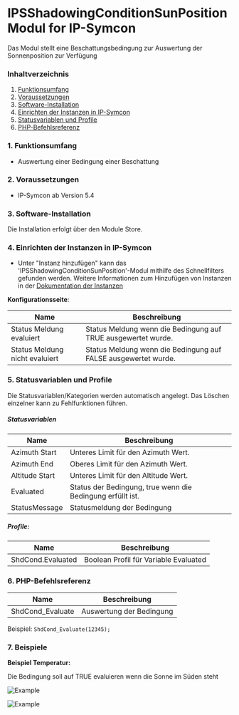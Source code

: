 # IPSShadowingConditionSunPosition Modul for IP-Symcon

Das Modul stellt eine Beschattungsbedingung zur Auswertung der Sonnenposition zur Verfügung

### Inhaltverzeichnis

1. [Funktionsumfang](#1-funktionsumfang)
2. [Voraussetzungen](#2-voraussetzungen)
3. [Software-Installation](#3-software-installation)
4. [Einrichten der Instanzen in IP-Symcon](#4-einrichten-der-instanzen-in-ip-symcon)
5. [Statusvariablen und Profile](#5-statusvariablen-und-profile)
6. [PHP-Befehlsreferenz](#6-php-befehlsreferenz)

### 1. Funktionsumfang

* Auswertung einer Bedingung einer Beschattung

### 2. Voraussetzungen

- IP-Symcon ab Version 5.4

### 3. Software-Installation

Die Installation erfolgt über den Module Store.

### 4. Einrichten der Instanzen in IP-Symcon

- Unter "Instanz hinzufügen" kann das 'IPSShadowingConditionSunPosition'-Modul mithilfe des Schnellfilters gefunden werden.
  Weitere Informationen zum Hinzufügen von Instanzen in der [Dokumentation der Instanzen](https://www.symcon.de/service/dokumentation/konzepte/instanzen/#Instanz_hinzufügen)

__Konfigurationsseite__:

Name                          | Beschreibung
----------------------------- | ---------------------------------
Status Meldung evaluiert      | Status Meldung wenn die Bedingung auf TRUE ausgewertet wurde.
Status Meldung nicht evaluiert| Status Meldung wenn die Bedingung auf FALSE ausgewertet wurde.

### 5. Statusvariablen und Profile

Die Statusvariablen/Kategorien werden automatisch angelegt. Das Löschen einzelner kann zu Fehlfunktionen führen.

##### Statusvariablen

Name                          | Beschreibung
----------------------------- | ---------------------------------
Azimuth Start                 | Unteres Limit für den Azimuth Wert.
Azimuth End                   | Oberes Limit für den Azimuth Wert.
Altitude Start                | Unteres Limit für den Altitude Wert.
Evaluated                     | Status der Bedingung, true wenn die Bedingung erfüllt ist.
StatusMessage                 | Statusmeldung der Bedingung

##### Profile:

Name                          | Beschreibung
----------------------------- | ---------------------------------
ShdCond.Evaluated             | Boolean Profil für Variable Evaluated

### 6. PHP-Befehlsreferenz

Name                          | Beschreibung
----------------------------- | ---------------------------------
ShdCond_Evaluate              | Auswertung der Bedingung

Beispiel:
```ShdCond_Evaluate(12345);```

### 7. Beispiele

**Beispiel Temperatur:**

Die Bedingung soll auf TRUE evaluieren wenn die Sonne im Süden steht

![Example](imgs/ExampleSouthInstanceConfig.png)

![Example](imgs/ExampleSouthInstanceObjects.png)

